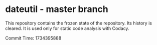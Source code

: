 # dateutil - master branch

This repository contains the frozen state of the repository.
Its history is cleared. It is used only for static code
analysis with Codacy.

Commit Time: 1734395888